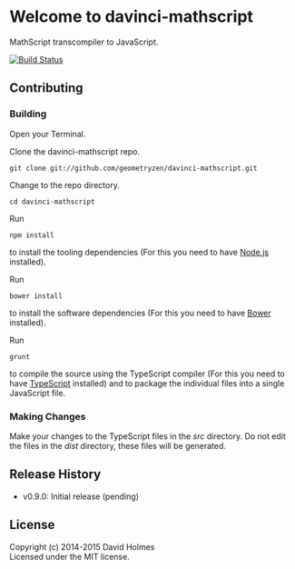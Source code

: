 # Welcome to davinci-mathscript

MathScript transcompiler to JavaScript.

[![Build Status](https://travis-ci.org/geometryzen/davinci-mathscript.png)](https://travis-ci.org/geometryzen/davinci-mathscript)

## Contributing

### Building

Open your Terminal.

Clone the davinci-mathscript repo.
```
git clone git://github.com/geometryzen/davinci-mathscript.git
```

Change to the repo directory.
```
cd davinci-mathscript
```

Run
```
npm install
```
to install the tooling dependencies (For this you need to have [Node.js](http://nodejs.org) installed).

Run
```
bower install
```
to install the software dependencies (For this you need to have [Bower](http://bower.io) installed).

Run
```
grunt
```
to compile the source using the TypeScript compiler (For this you need to have [TypeScript](http://www.typescriptlang.org) installed) and to package the individual files into a single JavaScript file.

### Making Changes

Make your changes to the TypeScript files in the _src_ directory. Do not edit the files in the _dist_ directory, these files will be generated.

## Release History
* v0.9.0: Initial release (pending)

## License
Copyright (c) 2014-2015 David Holmes  
Licensed under the MIT license.


